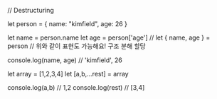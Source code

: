 // Destructuring

let person = {
	name: "kimfield",
	age: 26
}

let name = person.name
let age = person['age']
// let { name, age } = person
// 위와 같이 표현도 가능해요! 구조 분해 할당

console.log(name, age) // 'kimfield', 26

let array = [1,2,3,4]
let [a,b,...rest] = array

console.log(a,b) // 1,2
console.log(rest) // [3,4]